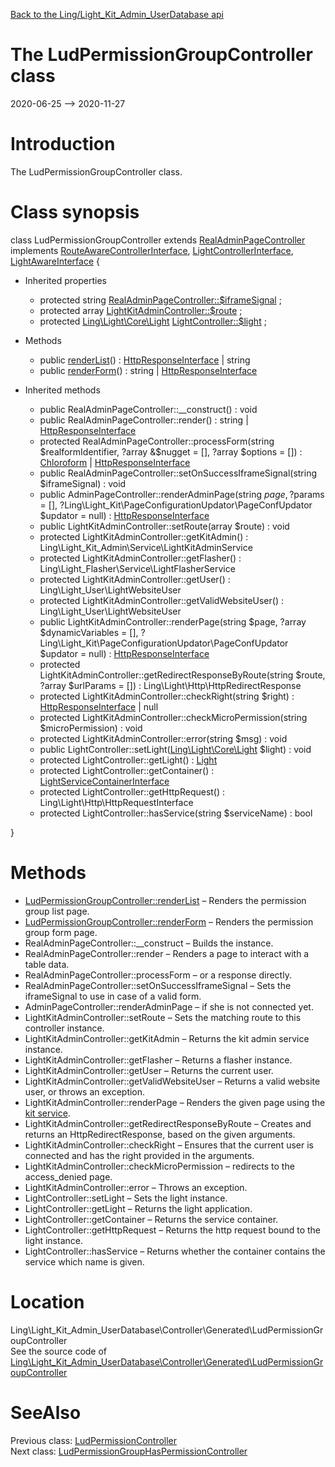 [Back to the Ling/Light_Kit_Admin_UserDatabase api](https://github.com/lingtalfi/Light_Kit_Admin_UserDatabase/blob/master/doc/api/Ling/Light_Kit_Admin_UserDatabase.md)



The LudPermissionGroupController class
================
2020-06-25 --> 2020-11-27






Introduction
============

The LudPermissionGroupController class.



Class synopsis
==============


class <span class="pl-k">LudPermissionGroupController</span> extends [RealAdminPageController](https://github.com/lingtalfi/Light_Kit_Admin/blob/master/doc/api/Ling/Light_Kit_Admin/Controller/RealAdminPageController.md) implements [RouteAwareControllerInterface](https://github.com/lingtalfi/Light/blob/master/doc/api/Ling/Light/Controller/RouteAwareControllerInterface.md), [LightControllerInterface](https://github.com/lingtalfi/Light/blob/master/doc/api/Ling/Light/Controller/LightControllerInterface.md), [LightAwareInterface](https://github.com/lingtalfi/Light/blob/master/doc/api/Ling/Light/Core/LightAwareInterface.md) {

- Inherited properties
    - protected string [RealAdminPageController::$iframeSignal](#property-iframeSignal) ;
    - protected array [LightKitAdminController::$route](#property-route) ;
    - protected [Ling\Light\Core\Light](https://github.com/lingtalfi/Light/blob/master/doc/api/Ling/Light/Core/Light.md) [LightController::$light](#property-light) ;

- Methods
    - public [renderList](https://github.com/lingtalfi/Light_Kit_Admin_UserDatabase/blob/master/doc/api/Ling/Light_Kit_Admin_UserDatabase/Controller/Generated/LudPermissionGroupController/renderList.md)() : [HttpResponseInterface](https://github.com/lingtalfi/Light/blob/master/doc/api/Ling/Light/Http/HttpResponseInterface.md) | string
    - public [renderForm](https://github.com/lingtalfi/Light_Kit_Admin_UserDatabase/blob/master/doc/api/Ling/Light_Kit_Admin_UserDatabase/Controller/Generated/LudPermissionGroupController/renderForm.md)() : string | [HttpResponseInterface](https://github.com/lingtalfi/Light/blob/master/doc/api/Ling/Light/Http/HttpResponseInterface.md)

- Inherited methods
    - public RealAdminPageController::__construct() : void
    - public RealAdminPageController::render() : string | [HttpResponseInterface](https://github.com/lingtalfi/Light/blob/master/doc/api/Ling/Light/Http/HttpResponseInterface.md)
    - protected RealAdminPageController::processForm(string $realformIdentifier, ?array &$nugget = [], ?array $options = []) : [Chloroform](https://github.com/lingtalfi/Chloroform/blob/master/doc/api/Ling/Chloroform/Form/Chloroform.md) | [HttpResponseInterface](https://github.com/lingtalfi/Light/blob/master/doc/api/Ling/Light/Http/HttpResponseInterface.md)
    - public RealAdminPageController::setOnSuccessIframeSignal(string $iframeSignal) : void
    - public AdminPageController::renderAdminPage(string $page, ?$params = [], ?Ling\Light_Kit\PageConfigurationUpdator\PageConfUpdator $updator = null) : [HttpResponseInterface](https://github.com/lingtalfi/Light/blob/master/doc/api/Ling/Light/Http/HttpResponseInterface.md)
    - public LightKitAdminController::setRoute(array $route) : void
    - protected LightKitAdminController::getKitAdmin() : Ling\Light_Kit_Admin\Service\LightKitAdminService
    - protected LightKitAdminController::getFlasher() : Ling\Light_Flasher\Service\LightFlasherService
    - protected LightKitAdminController::getUser() : Ling\Light_User\LightWebsiteUser
    - protected LightKitAdminController::getValidWebsiteUser() : Ling\Light_User\LightWebsiteUser
    - public LightKitAdminController::renderPage(string $page, ?array $dynamicVariables = [], ?Ling\Light_Kit\PageConfigurationUpdator\PageConfUpdator $updator = null) : [HttpResponseInterface](https://github.com/lingtalfi/Light/blob/master/doc/api/Ling/Light/Http/HttpResponseInterface.md)
    - protected LightKitAdminController::getRedirectResponseByRoute(string $route, ?array $urlParams = []) : Ling\Light\Http\HttpRedirectResponse
    - protected LightKitAdminController::checkRight(string $right) : [HttpResponseInterface](https://github.com/lingtalfi/Light/blob/master/doc/api/Ling/Light/Http/HttpResponseInterface.md) | null
    - protected LightKitAdminController::checkMicroPermission(string $microPermission) : void
    - protected LightKitAdminController::error(string $msg) : void
    - public LightController::setLight([Ling\Light\Core\Light](https://github.com/lingtalfi/Light/blob/master/doc/api/Ling/Light/Core/Light.md) $light) : void
    - protected LightController::getLight() : [Light](https://github.com/lingtalfi/Light/blob/master/doc/api/Ling/Light/Core/Light.md)
    - protected LightController::getContainer() : [LightServiceContainerInterface](https://github.com/lingtalfi/Light/blob/master/doc/api/Ling/Light/ServiceContainer/LightServiceContainerInterface.md)
    - protected LightController::getHttpRequest() : Ling\Light\Http\HttpRequestInterface
    - protected LightController::hasService(string $serviceName) : bool

}






Methods
==============

- [LudPermissionGroupController::renderList](https://github.com/lingtalfi/Light_Kit_Admin_UserDatabase/blob/master/doc/api/Ling/Light_Kit_Admin_UserDatabase/Controller/Generated/LudPermissionGroupController/renderList.md) &ndash; Renders the permission group list page.
- [LudPermissionGroupController::renderForm](https://github.com/lingtalfi/Light_Kit_Admin_UserDatabase/blob/master/doc/api/Ling/Light_Kit_Admin_UserDatabase/Controller/Generated/LudPermissionGroupController/renderForm.md) &ndash; Renders the permission group form page.
- RealAdminPageController::__construct &ndash; Builds the instance.
- RealAdminPageController::render &ndash; Renders a page to interact with a table data.
- RealAdminPageController::processForm &ndash; or a response directly.
- RealAdminPageController::setOnSuccessIframeSignal &ndash; Sets the iframeSignal to use in case of a valid form.
- AdminPageController::renderAdminPage &ndash; if she is not connected yet.
- LightKitAdminController::setRoute &ndash; Sets the matching route to this controller instance.
- LightKitAdminController::getKitAdmin &ndash; Returns the kit admin service instance.
- LightKitAdminController::getFlasher &ndash; Returns a flasher instance.
- LightKitAdminController::getUser &ndash; Returns the current user.
- LightKitAdminController::getValidWebsiteUser &ndash; Returns a valid website user, or throws an exception.
- LightKitAdminController::renderPage &ndash; Renders the given page using the [kit service](https://github.com/lingtalfi/Light_Kit).
- LightKitAdminController::getRedirectResponseByRoute &ndash; Creates and returns an HttpRedirectResponse, based on the given arguments.
- LightKitAdminController::checkRight &ndash; Ensures that the current user is connected and has the right provided in the arguments.
- LightKitAdminController::checkMicroPermission &ndash; redirects to the access_denied page.
- LightKitAdminController::error &ndash; Throws an exception.
- LightController::setLight &ndash; Sets the light instance.
- LightController::getLight &ndash; Returns the light application.
- LightController::getContainer &ndash; Returns the service container.
- LightController::getHttpRequest &ndash; Returns the http request bound to the light instance.
- LightController::hasService &ndash; Returns whether the container contains the service which name is given.





Location
=============
Ling\Light_Kit_Admin_UserDatabase\Controller\Generated\LudPermissionGroupController<br>
See the source code of [Ling\Light_Kit_Admin_UserDatabase\Controller\Generated\LudPermissionGroupController](https://github.com/lingtalfi/Light_Kit_Admin_UserDatabase/blob/master/Controller/Generated/LudPermissionGroupController.php)



SeeAlso
==============
Previous class: [LudPermissionController](https://github.com/lingtalfi/Light_Kit_Admin_UserDatabase/blob/master/doc/api/Ling/Light_Kit_Admin_UserDatabase/Controller/Generated/LudPermissionController.md)<br>Next class: [LudPermissionGroupHasPermissionController](https://github.com/lingtalfi/Light_Kit_Admin_UserDatabase/blob/master/doc/api/Ling/Light_Kit_Admin_UserDatabase/Controller/Generated/LudPermissionGroupHasPermissionController.md)<br>
